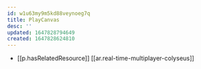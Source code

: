```yaml
---
id: w1u63my9m5kd88veynoeg7q
title: PlayCanvas
desc: ''
updated: 1647828794649
created: 1647828624810
---
```


- [[p.hasRelatedResource]] [[ar.real-time-multiplayer-colyseus]]
